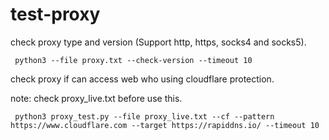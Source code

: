 # test-proxy


check proxy type and version (Support http, https, socks4 and socks5).

```
 python3 --file proxy.txt --check-version --timeout 10
```

check proxy if can access web who using cloudflare protection.

note: check proxy_live.txt before use this.
```
 python3 proxy_test.py --file proxy_live.txt --cf --pattern https://www.cloudflare.com --target https://rapiddns.io/ --timeout 10
```
